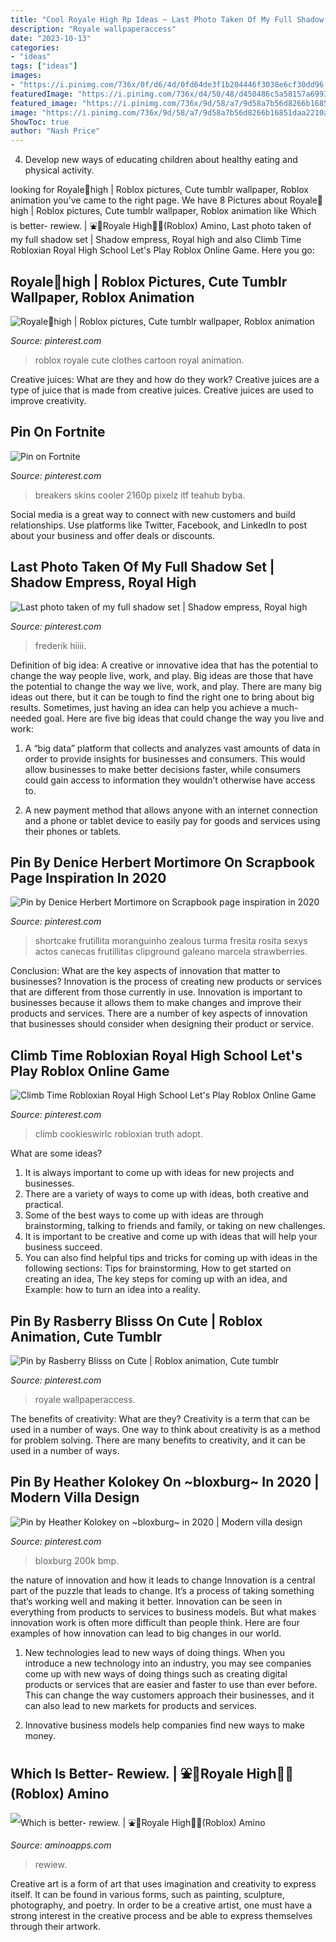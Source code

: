 ```yaml
---
title: "Cool Royale High Rp Ideas ~ Last Photo Taken Of My Full Shadow Set"
description: "Royale wallpaperaccess"
date: "2023-10-13"
categories:
- "ideas"
tags: ["ideas"]
images:
- "https://i.pinimg.com/736x/0f/d6/4d/0fd64de3f1b204446f3038e6cf30dd96.jpg"
featuredImage: "https://i.pinimg.com/736x/d4/50/48/d450486c5a58157a69938f585e463076.jpg"
featured_image: "https://i.pinimg.com/736x/9d/58/a7/9d58a7b56d8266b16851daa2210a94ec.jpg"
image: "https://i.pinimg.com/736x/9d/58/a7/9d58a7b56d8266b16851daa2210a94ec.jpg"
ShowToc: true
author: "Nash Price"
---
```



4. Develop new ways of educating children about healthy eating and physical activity.

	

		
looking for Royale🤍high | Roblox pictures, Cute tumblr wallpaper, Roblox animation you've came to the right page. We have 8 Pictures about Royale🤍high | Roblox pictures, Cute tumblr wallpaper, Roblox animation like Which is better- rewiew. | ⛲🌸Royale High🌸⛲(Roblox) Amino, Last photo taken of my full shadow set | Shadow empress, Royal high and also Climb Time Robloxian Royal High School Let&#039;s Play Roblox Online Game. Here you go:
		
    
## Royale🤍high | Roblox Pictures, Cute Tumblr Wallpaper, Roblox Animation

<img loading=lazy src="https://i.pinimg.com/736x/0f/d6/4d/0fd64de3f1b204446f3038e6cf30dd96.jpg" onerror="this.onerror=null;this.src='https://tse2.mm.bing.net/th?id=OIP.7x7-y-9ZzbWfB8jrnmi_9wHaHO&amp;pid=15.1';" alt="Royale🤍high | Roblox pictures, Cute tumblr wallpaper, Roblox animation">

_Source: pinterest.com_

>roblox royale cute clothes cartoon royal animation. 

	

Creative juices: What are they and how do they work?
Creative juices are a type of juice that is made from creative juices. Creative juices are used to improve creativity.

    
## Pin On Fortnite

<img loading=lazy src="https://i.pinimg.com/736x/b4/4d/e0/b44de07d5c6dee893bf19c6c52e80b0e.jpg" onerror="this.onerror=null;this.src='https://tse1.mm.bing.net/th?id=OIP.TN__lInSRAfrJA9NCdDDEQHaEK&amp;pid=15.1';" alt="Pin on Fortnite">

_Source: pinterest.com_

>breakers skins cooler 2160p pixelz itf teahub byba. 

	

Social media is a great way to connect with new customers and build relationships. Use platforms like Twitter, Facebook, and LinkedIn to post about your business and offer deals or discounts.

    
## Last Photo Taken Of My Full Shadow Set | Shadow Empress, Royal High

<img loading=lazy src="https://i.pinimg.com/736x/9d/58/a7/9d58a7b56d8266b16851daa2210a94ec.jpg" onerror="this.onerror=null;this.src='https://tse2.mm.bing.net/th?id=OIP.HWSRy0DJeOnGgmNiirb3ogHaIg&amp;pid=15.1';" alt="Last photo taken of my full shadow set | Shadow empress, Royal high">

_Source: pinterest.com_

>frederik hiiii. 

	

Definition of big idea: A creative or innovative idea that has the potential to change the way people live, work, and play.
Big ideas are those that have the potential to change the way we live, work, and play. There are many big ideas out there, but it can be tough to find the right one to bring about big results. Sometimes, just having an idea can help you achieve a much-needed goal. Here are five big ideas that could change the way you live and work: 
1. A “big data” platform that collects and analyzes vast amounts of data in order to provide insights for businesses and consumers. This would allow businesses to make better decisions faster, while consumers could gain access to information they wouldn’t otherwise have access to.

2. A new payment method that allows anyone with an internet connection and a phone or tablet device to easily pay for goods and services using their phones or tablets.

    
## Pin By Denice Herbert Mortimore On Scrapbook Page Inspiration In 2020

<img loading=lazy src="https://i.pinimg.com/736x/34/6f/4c/346f4c30564caffe4ba7947035401ed6.jpg" onerror="this.onerror=null;this.src='https://tse3.mm.bing.net/th?id=OIP.LQFpVgk674ZFbaxLdRuhFgHaMz&amp;pid=15.1';" alt="Pin by Denice Herbert Mortimore on Scrapbook page inspiration in 2020">

_Source: pinterest.com_

>shortcake frutillita moranguinho zealous turma fresita rosita sexys actos canecas frutillitas clipground galeano marcela strawberries. 

	

Conclusion: What are the key aspects of innovation that matter to businesses?
Innovation is the process of creating new products or services that are different from those currently in use. Innovation is important to businesses because it allows them to make changes and improve their products and services. There are a number of key aspects of innovation that businesses should consider when designing their product or service.

    
## Climb Time Robloxian Royal High School Let&#039;s Play Roblox Online Game

<img loading=lazy src="https://i.pinimg.com/736x/d4/50/48/d450486c5a58157a69938f585e463076.jpg" onerror="this.onerror=null;this.src='https://tse2.mm.bing.net/th?id=OIP.IZ3AVZ2kgwauyYYVPfyafQHaEK&amp;pid=15.1';" alt="Climb Time Robloxian Royal High School Let&#039;s Play Roblox Online Game">

_Source: pinterest.com_

>climb cookieswirlc robloxian truth adopt. 

	

What are some ideas?
1. It is always important to come up with ideas for new projects and businesses. 
2. There are a variety of ways to come up with ideas, both creative and practical. 
3. Some of the best ways to come up with ideas are through brainstorming, talking to friends and family, or taking on new challenges. 
4. It is important to be creative and come up with ideas that will help your business succeed. 
5. You can also find helpful tips and tricks for coming up with ideas in the following sections: Tips for brainstorming, How to get started on creating an idea, The key steps for coming up with an idea, and Example: how to turn an idea into a reality.

    
## Pin By Rasberry Blisss On Cute | Roblox Animation, Cute Tumblr

<img loading=lazy src="https://i.pinimg.com/originals/d5/a9/a2/d5a9a2c5366ab800368c61b677536754.jpg" onerror="this.onerror=null;this.src='https://tse1.mm.bing.net/th?id=OIP.rqPDHDynl2fdU70nX42X6wHaHU&amp;pid=15.1';" alt="Pin by Rasberry Blisss on Cute | Roblox animation, Cute tumblr">

_Source: pinterest.com_

>royale wallpaperaccess. 

	

The benefits of creativity: What are they?
Creativity is a term that can be used in a number of ways. One way to think about creativity is as a method for problem solving. There are many benefits to creativity, and it can be used in a number of ways.

    
## Pin By Heather Kolokey On ~bloxburg~ In 2020 | Modern Villa Design

<img loading=lazy src="https://i.pinimg.com/736x/70/1a/14/701a146f2828c529023d461d967a59cd.jpg" onerror="this.onerror=null;this.src='https://tse1.mm.bing.net/th?id=OIP.bIUGdiseGbldrkrI0j4LBQHaEK&amp;pid=15.1';" alt="Pin by Heather Kolokey on ~bloxburg~ in 2020 | Modern villa design">

_Source: pinterest.com_

>bloxburg 200k bmp. 

	

the nature of innovation and how it leads to change
Innovation is a central part of the puzzle that leads to change. It’s a process of taking something that’s working well and making it better. Innovation can be seen in everything from products to services to business models. But what makes innovation work is often more difficult than people think. Here are four examples of how innovation can lead to big changes in our world.
1) New technologies lead to new ways of doing things. When you introduce a new technology into an industry, you may see companies come up with new ways of doing things such as creating digital products or services that are easier and faster to use than ever before. This can change the way customers approach their businesses, and it can also lead to new markets for products and services.

2) Innovative business models help companies find new ways to make money.

    
## Which Is Better- Rewiew. | ⛲🌸Royale High🌸⛲(Roblox) Amino

<img loading=lazy src="http://pm1.narvii.com/7464/d430bb9659bdfeec1d4026ff95f15debdf8a9928r1-771-446v2_uhq.jpg" onerror="this.onerror=null;this.src='https://tse2.mm.bing.net/th?id=OIP.iTpBoGTVUhTcn1Hs9vBsLAHaES&amp;pid=15.1';" alt="Which is better- rewiew. | ⛲🌸Royale High🌸⛲(Roblox) Amino">

_Source: aminoapps.com_

>rewiew. 

	

Creative art is a form of art that uses imagination and creativity to express itself. It can be found in various forms, such as painting, sculpture, photography, and poetry. In order to be a creative artist, one must have a strong interest in the creative process and be able to express themselves through their artwork.

